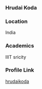 ### Hrudai Koda

### Location

India

### Academics

IIIT sricity

### Profile Link

[hrudaikoda](https://www.github.com/hrudaikoda)